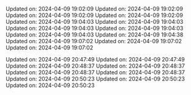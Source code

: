 
Updated on: 2024-04-09 19:02:09
Updated on: 2024-04-09 19:02:09
Updated on: 2024-04-09 19:02:09
Updated on: 2024-04-09 19:02:09
Updated on: 2024-04-09 19:04:03
Updated on: 2024-04-09 19:04:03
Updated on: 2024-04-09 19:04:03
Updated on: 2024-04-09 19:04:03
Updated on: 2024-04-09 19:04:03
Updated on: 2024-04-09 19:04:38
Updated on: 2024-04-09 19:07:02
Updated on: 2024-04-09 19:07:02
Updated on: 2024-04-09 19:07:02

Updated on: 2024-04-09 20:47:49
Updated on: 2024-04-09 20:47:49
Updated on: 2024-04-09 20:48:37
Updated on: 2024-04-09 20:48:37
Updated on: 2024-04-09 20:48:37
Updated on: 2024-04-09 20:48:37
Updated on: 2024-04-09 20:50:23
Updated on: 2024-04-09 20:50:23
Updated on: 2024-04-09 20:50:23